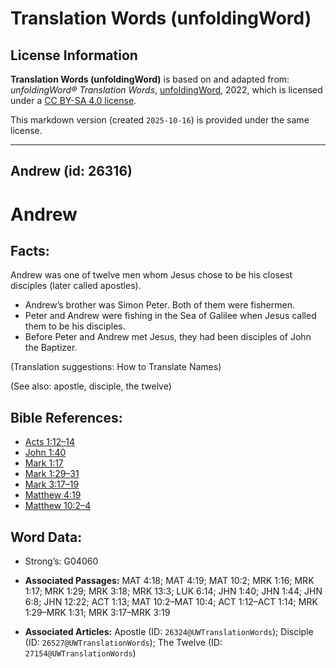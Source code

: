 # Translation Words (unfoldingWord)

## License Information

**Translation Words (unfoldingWord)** is based on and adapted from: _unfoldingWord® Translation Words_, [unfoldingWord](https://unfoldingword.org/utw), 2022, which is licensed under a [CC BY-SA 4.0 license](https://creativecommons.org/licenses/by-sa/4.0/legalcode.en).

This markdown version (created `2025-10-16`) is provided under the same license.



--------------------------------

## Andrew (id: 26316)

Andrew
======

Facts:
------

Andrew was one of twelve men whom Jesus chose to be his closest disciples (later called apostles).

* Andrew’s brother was Simon Peter. Both of them were fishermen.
* Peter and Andrew were fishing in the Sea of Galilee when Jesus called them to be his disciples.
* Before Peter and Andrew met Jesus, they had been disciples of John the Baptizer.

(Translation suggestions: How to Translate Names)

(See also: apostle, disciple, the twelve)

Bible References:
-----------------

* [Acts 1:12–14](https://ref.ly/Acts1:12-Acts1:14)
* [John 1:40](https://ref.ly/John1:40)
* [Mark 1:17](https://ref.ly/Mark1:17)
* [Mark 1:29–31](https://ref.ly/Mark1:29-Mark1:31)
* [Mark 3:17–19](https://ref.ly/Mark3:17-Mark3:19)
* [Matthew 4:19](https://ref.ly/Matt4:19)
* [Matthew 10:2–4](https://ref.ly/Matt10:2-Matt10:4)

Word Data:
----------

* Strong’s: G04060

* **Associated Passages:** MAT 4:18; MAT 4:19; MAT 10:2; MRK 1:16; MRK 1:17; MRK 1:29; MRK 3:18; MRK 13:3; LUK 6:14; JHN 1:40; JHN 1:44; JHN 6:8; JHN 12:22; ACT 1:13; MAT 10:2–MAT 10:4; ACT 1:12–ACT 1:14; MRK 1:29–MRK 1:31; MRK 3:17–MRK 3:19
* **Associated Articles:** Apostle (ID: `26324@UWTranslationWords`); Disciple (ID: `26527@UWTranslationWords`); The Twelve (ID: `27154@UWTranslationWords`)

